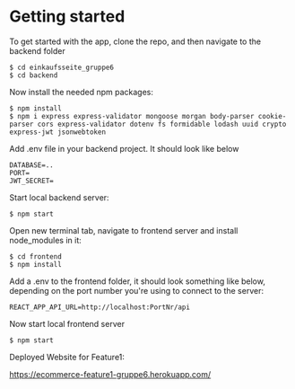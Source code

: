 # Getting started

To get started with the app, clone the repo, and 
then navigate to the backend folder

```
$ cd einkaufsseite_gruppe6
$ cd backend
```

Now install the needed npm packages:

```
$ npm install
$ npm i express express-validator mongoose morgan body-parser cookie-parser cors express-validator dotenv fs formidable lodash uuid crypto express-jwt jsonwebtoken
```

Add .env file in your backend project. It should look like below

```
DATABASE=..
PORT=
JWT_SECRET=
```

Start local backend server:

```
$ npm start 
```

Open new terminal tab, navigate to frontend server and install node_modules in it:

```
$ cd frontend
$ npm install
```

Add a .env to the frontend folder, it should look something like below, depending on the port number you're using to connect to the server:

```
REACT_APP_API_URL=http://localhost:PortNr/api
```

Now start local frontend server

```
$ npm start 
```

Deployed Website for Feature1:

https://ecommerce-feature1-gruppe6.herokuapp.com/